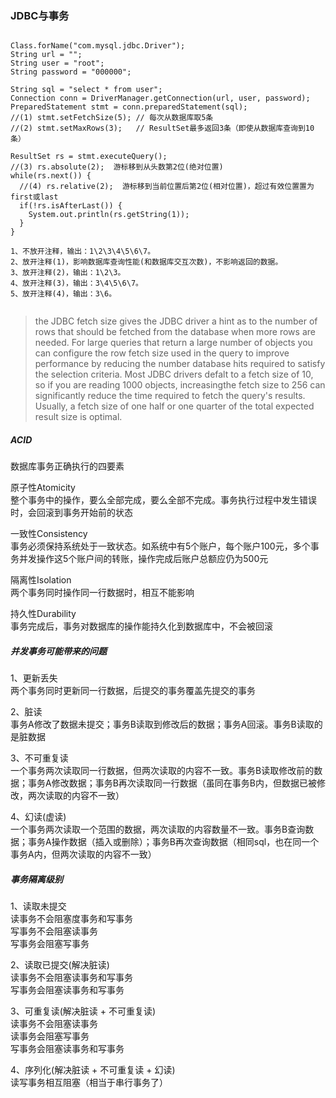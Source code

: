 ### JDBC与事务 ###

<pre><code>
Class.forName("com.mysql.jdbc.Driver");
String url = "";
String user = "root";
String password = "000000";

String sql = "select * from user";
Connection conn = DriverManager.getConnection(url, user, password);
PreparedStatement stmt = conn.preparedStatement(sql);
//(1) stmt.setFetchSize(5); // 每次从数据库取5条
//(2) stmt.setMaxRows(3);   // ResultSet最多返回3条（即使从数据库查询到10条）

ResultSet rs = stmt.executeQuery();
//(3) rs.absolute(2);  游标移到从头数第2位(绝对位置)
while(rs.next()) {
  //(4) rs.relative(2);  游标移到当前位置后第2位(相对位置)，超过有效位置置为first或last
  if(!rs.isAfterLast()) {
    System.out.println(rs.getString(1));
  }
}

1、不放开注释，输出：1\2\3\4\5\6\7。
2、放开注释(1)，影响数据库查询性能(和数据库交互次数)，不影响返回的数据。
3、放开注释(2)，输出：1\2\3。
4、放开注释(3)，输出：3\4\5\6\7。
5、放开注释(4)，输出：3\6。

</code></pre>


> the JDBC fetch size gives the JDBC driver a hint as to the number of rows that should be fetched from the database when more rows are needed. For large queries that return a large number of objects you can configure the row fetch size used in the query to improve performance by reducing the number database hits required to satisfy the selection criteria. Most JDBC drivers defalt to a fetch size of 10, so if you are reading 1000 objects, increasingthe fetch size to 256 can significantly reduce the time required to fetch the query's results. Usually, a fetch size of one half or one quarter of the total expected result size is optimal. 


##### ACID
数据库事务正确执行的四要素 
 
原子性Atomicity  
	整个事务中的操作，要么全部完成，要么全部不完成。事务执行过程中发生错误时，会回滚到事务开始前的状态  

一致性Consistency  
	事务必须保持系统处于一致状态。如系统中有5个账户，每个账户100元，多个事务并发操作这5个账户间的转账，操作完成后账户总额应仍为500元  

隔离性Isolation  
	两个事务同时操作同一行数据时，相互不能影响  

持久性Durability  
	事务完成后，事务对数据库的操作能持久化到数据库中，不会被回滚

##### 并发事务可能带来的问题
1、更新丢失  
   两个事务同时更新同一行数据，后提交的事务覆盖先提交的事务  

2、脏读  
   事务A修改了数据未提交；事务B读取到修改后的数据；事务A回滚。事务B读取的是脏数据  

3、不可重复读  
   一个事务两次读取同一行数据，但两次读取的内容不一致。事务B读取修改前的数据；事务A修改数据；事务B再次读取同一行数据（虽同在事务B内，但数据已被修改，两次读取的内容不一致）  

4、幻读(虚读)  
   一个事务两次读取一个范围的数据，两次读取的内容数量不一致。事务B查询数据；事务A操作数据（插入或删除）；事务B再次查询数据（相同sql，也在同一个事务A内，但两次读取的内容不一致）  

##### 事务隔离级别
1、读取未提交  
   读事务不会阻塞度事务和写事务    
   写事务不会阻塞读事务  
   写事务会阻塞写事务  

2、读取已提交(解决脏读)  
   读事务不会阻塞读事务和写事务  
   写事务会阻塞读事务和写事务  

3、可重复读(解决脏读 + 不可重复读)  
   读事务不会阻塞读事务  
   读事务会阻塞写事务  
   写事务会阻塞读事务和写事务  

4、序列化(解决脏读 + 不可重复读 + 幻读)  
   读写事务相互阻塞（相当于串行事务了）  